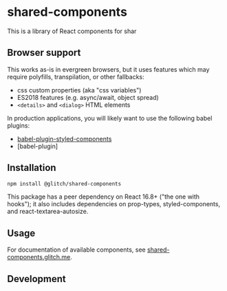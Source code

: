 # shared-components

This is a library of React components for shar

## Browser support
This works as-is in evergreen browsers, but it uses features which may require polyfills, transpilation, or other fallbacks:
- css custom properties (aka "css variables")
- ES2018 features (e.g. async/await, object spread)
- `<details>` and `<dialog>` HTML elements

In production applications, you will likely want to use the following babel plugins:
- [babel-plugin-styled-components](https://www.styled-components.com/docs/tooling#babel-plugin)
- [babel-plugin]

## Installation

```sh
npm install @glitch/shared-components
```

This package has a peer dependency on React 16.8+ ("the one with hooks"); it also includes dependencies on prop-types, styled-components, and react-textarea-autosize.

## Usage

For documentation of available components, see [shared-components.glitch.me](https://shared-components.glitch.me).

## Development

